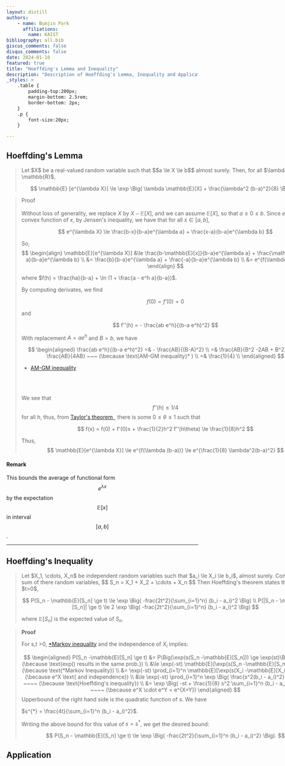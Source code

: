 ```yaml
---
layout: distill
authors: 
    - name: Bumjin Park
      affiliations:
        name: KAIST
bibliography: all.bib
giscus_comments: false
disqus_comments: false
date: 2024-01-10
featured: true
title: "Hoeffding's Lemma and Inequality"
description: "Description of Hoeffding's Lemma, Inequality and Applications"
_styles: >
    .table {
        padding-top:200px;
        margin-bottom: 2.5rem;
        border-bottom: 2px;
    }
    .p {
        font-size:20px;
    }

---
```

<style>
blockquote {
    width: 150%
}
</style>


## Hoeffding's Lemma

<blockquote>
Let $X$ be a real-valued random variable such that $$a \le X \le b$$ almost surely. Then, for all $\lambda \in \mathbb{R}$, 

$$ 
\mathbb{E} [e^{\lambda X}] \le \exp \Big(  \lambda \mathbb{E}[X] + \frac{\lambda^2 (b-a)^2}{8} \Big)
$$ 

</blockquote>

<blockquote>
Proof

Without loss of generality, we replace $X$ by $X- \mathbb{E}[X]$, and we can assume $\mathbb{E}[X]$, so that $a \le 0 \le b$.
Since $e^{\lambda x}$ is convex function of $x$, by Jensen's inequality, we have that for all $x \in [a,b]$,

$$
e^{\lambda X} \le \frac{b-x}{b-a}e^{\lambda a} + \frac{x-a}{b-a}e^{\lambda b}
$$

So, 
$$
\begin{align}
\mathbb{E}[e^{\lambda X}] &\le \frac{b-\mathbb{E}[x]}{b-a}e^{\lambda a} + \frac{\mathbb{E}[x]-a}{b-a}e^{\lambda b} \\
&= \frac{b}{b-a}e^{\lambda a} + \frac{-a}{b-a}e^{\lambda b} \\
&= e^{f(\lambda (b-a))}
\end{align}
$$

where $f(h) = \frac{ha}{b-a} + \ln (1 + \frac{a - e^h a}{b-a})$. 

By computing derivates, we find

$$
f(0) = f'(0) = 0 
$$

and 

$$
f''(h) = - \frac{ab e^h}{(b-a e^h)^2}
$$

With replacement $A = ae^h$ and $B=b$, we have 

$$
\begin{aligned}
\frac{ab e^h}{(b-a e^h)^2} =& - \frac{AB}{(B-A)^2}  \\
 =& \frac{AB}{B^2 -2AB + B^2} \\
 \le& \frac{AB}{4AB}  ~~~ (\because \text{AM-GM inequality}* ) \\
 =& \frac{1}{4} \\
\end{aligned}
$$

* <a href="/main_articles/geometry" > AM-GM inequality </a>
<br>
<br>

We see that $$f''(h) \le 1/4$$ for all $h$, thus, from <a href="/main_articles/taylor_s_theorem" > Taylor's theorem </a>, there is some $0 \le \theta \le 1$ such that 

$$
f(x) = f(0) + f'(0)x + \frac{1}{2}h^2 f''(h\theta) \le \frac{1}{8}h^2
$$

Thus, 
$$
\mathbb{E}[e^{\lambda X}] \le e^{f(\lambda (b-a))} \le e^{\frac{1}{8} \lambda^2(b-a)^2}
$$

</blockquote>

#### Remark 

This bounds the average of functional form $$e^{\lambda x}$$ by the expectation $$\mathbb{E}[x]$$ in interval $$[a,b]$$. 

<hr>

## Hoeffding's Inequality 

<blockquote>
Let $X_1, \cdots, X_n$ be independent random variables such that $a_i \le X_i \le b_i$, almost surely. Consider the sum of there random variables, 
$$
S_n = X_1 + X_2 + \cdots + X_n
$$
Then Hoeffding's theorem states that, for all $t>0$, 

$$
P(S_n - \mathbb{E}[S_n] \ge t) \le \exp \Big(  -frac{2t^2}{\sum_{i=1}^n} (b_i - a_i)^2 \Big) \\ 
P(|S_n - \mathbb{E}[S_n]| \ge t) \le 2 \exp \Big(  -frac{2t^2}{\sum_{i=1}^n} (b_i - a_i)^2 \Big)
$$

where $\mathbb{E}[S_n]$ is the expected value of $S_n$. 
</blockquote>


<blockquote>
<strong>Proof</strong>

For s,t >0, [*Markov inequality](/main_articles/markov) and the independence of $X_i$ implies:

$$
\begin{aligned}
P(S_n -\mathbb{E}[S_n] \ge t) 
&= P\Big(\exp(s(S_n -\mathbb{E}[S_n])) \ge \exp(st)\Big)  ~~~~ (\because \text{exp() results in the same prob.}) \\
&\le \exp(-st) \mathbb{E}[\exp(s(S_n -\mathbb{E}[S_n]))] ~~~~ (\because \text{*Markov Inequality})  \\
&= \exp(-st) \prod_{i=1}^n \mathbb{E}[\exp(s(X_i -\mathbb{E}[X_i]))]  ~~~~ (\because e^X \text{ and independence}) \\
&\le \exp(-st) \prod_{i=1}^n \exp \Big( \frac{s^2(b_i - a_i)^2}{8} \Big)   ~~~~ (\because \text{Hoeffding's inequality}) \\ 
&= \exp \Big( -st + \frac{1}{8} s^2 \sum_{i=1}^n (b_i - a_i)^2 \Big) ~~~~ (\because e^X \cdot e^Y = e^{X+Y})
\end{aligned}
$$
Upperbound of the right hand side is the quadratic function of $s$. We have

$s^{*} = \frac{4t}{\sum_{i=1}^n (b_i - a_i)^2}$.

Writing the above bound for this value of $s=s^*$, we get the desired bound:

$$
P(S_n - \mathbb{E}[S_n] \ge t) \le \exp \Big( -frac{2t^2}{\sum_{i=1}^n (b_i - a_i)^2} \Big).
$$

</blockquote>


## Application